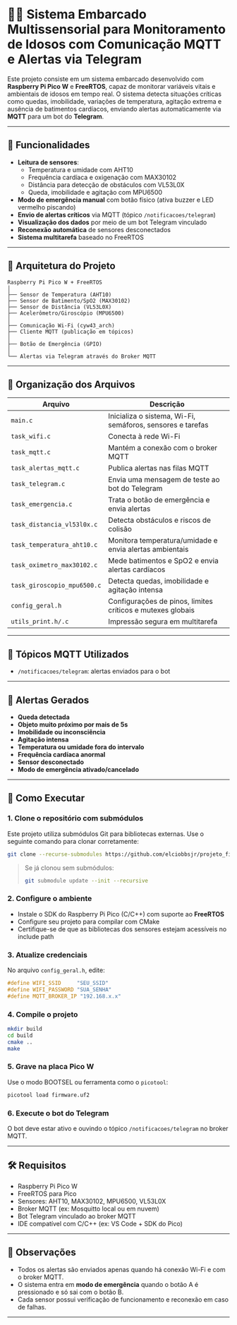 # 🧓📡 Sistema Embarcado Multissensorial para Monitoramento de Idosos com Comunicação MQTT e Alertas via Telegram

Este projeto consiste em um sistema embarcado desenvolvido com **Raspberry Pi Pico W** e **FreeRTOS**, capaz de monitorar variáveis vitais e ambientais de idosos em tempo real. O sistema detecta situações críticas como quedas, imobilidade, variações de temperatura, agitação extrema e ausência de batimentos cardíacos, enviando alertas automaticamente via **MQTT** para um bot do **Telegram**.

---

## 🔧 Funcionalidades

- **Leitura de sensores**:
  - Temperatura e umidade com AHT10
  - Frequência cardíaca e oxigenação com MAX30102
  - Distância para detecção de obstáculos com VL53L0X
  - Queda, imobilidade e agitação com MPU6500
- **Modo de emergência manual** com botão físico (ativa buzzer e LED vermelho piscando)
- **Envio de alertas críticos** via MQTT (tópico `/notificacoes/telegram`)
- **Visualização dos dados** por meio de um bot Telegram vinculado
- **Reconexão automática** de sensores desconectados
- **Sistema multitarefa** baseado no FreeRTOS

---

## 🧱 Arquitetura do Projeto

```
Raspberry Pi Pico W + FreeRTOS
│
├── Sensor de Temperatura (AHT10)
├── Sensor de Batimento/SpO2 (MAX30102)
├── Sensor de Distância (VL53L0X)
├── Acelerômetro/Giroscópio (MPU6500)
│
├── Comunicação Wi-Fi (cyw43_arch)
├── Cliente MQTT (publicação em tópicos)
│
├── Botão de Emergência (GPIO)
│
└── Alertas via Telegram através do Broker MQTT
```

---

## 📁 Organização dos Arquivos

| Arquivo                        | Descrição |
|-------------------------------|-----------|
| `main.c`                      | Inicializa o sistema, Wi-Fi, semáforos, sensores e tarefas |
| `task_wifi.c`                 | Conecta à rede Wi-Fi |
| `task_mqtt.c`                 | Mantém a conexão com o broker MQTT |
| `task_alertas_mqtt.c`         | Publica alertas nas filas MQTT |
| `task_telegram.c`             | Envia uma mensagem de teste ao bot do Telegram |
| `task_emergencia.c`           | Trata o botão de emergência e envia alertas |
| `task_distancia_vl53l0x.c`    | Detecta obstáculos e riscos de colisão |
| `task_temperatura_aht10.c`    | Monitora temperatura/umidade e envia alertas ambientais |
| `task_oximetro_max30102.c`    | Mede batimentos e SpO2 e envia alertas cardíacos |
| `task_giroscopio_mpu6500.c`   | Detecta quedas, imobilidade e agitação intensa |
| `config_geral.h`              | Configurações de pinos, limites críticos e mutexes globais |
| `utils_print.h/.c`            | Impressão segura em multitarefa |

---

## 📡 Tópicos MQTT Utilizados

- `/notificacoes/telegram`: alertas enviados para o bot

---

## 🧪 Alertas Gerados

- **Queda detectada**
- **Objeto muito próximo por mais de 5s**
- **Imobilidade ou inconsciência**
- **Agitação intensa**
- **Temperatura ou umidade fora do intervalo**
- **Frequência cardíaca anormal**
- **Sensor desconectado**
- **Modo de emergência ativado/cancelado**

---

## 🚀 Como Executar

### 1. Clone o repositório com submódulos

Este projeto utiliza submódulos Git para bibliotecas externas. Use o seguinte comando para clonar corretamente:

```bash
git clone --recurse-submodules https://github.com/elciobbsjr/projeto_final_freertos.git
```

> Se já clonou sem submódulos:
>
> ```bash
> git submodule update --init --recursive
> ```

### 2. Configure o ambiente

- Instale o SDK do Raspberry Pi Pico (C/C++) com suporte ao **FreeRTOS**
- Configure seu projeto para compilar com CMake
- Certifique-se de que as bibliotecas dos sensores estejam acessíveis no include path

### 3. Atualize credenciais

No arquivo `config_geral.h`, edite:

```c
#define WIFI_SSID     "SEU_SSID"
#define WIFI_PASSWORD "SUA_SENHA"
#define MQTT_BROKER_IP "192.168.x.x"
```

### 4. Compile o projeto

```bash
mkdir build
cd build
cmake ..
make
```

### 5. Grave na placa Pico W

Use o modo BOOTSEL ou ferramenta como o `picotool`:

```bash
picotool load firmware.uf2
```

### 6. Execute o bot do Telegram

O bot deve estar ativo e ouvindo o tópico `/notificacoes/telegram` no broker MQTT.

---

## 🛠️ Requisitos

- Raspberry Pi Pico W
- FreeRTOS para Pico
- Sensores: AHT10, MAX30102, MPU6500, VL53L0X
- Broker MQTT (ex: Mosquitto local ou em nuvem)
- Bot Telegram vinculado ao broker MQTT
- IDE compatível com C/C++ (ex: VS Code + SDK do Pico)

---

## 📌 Observações

- Todos os alertas são enviados apenas quando há conexão Wi-Fi e com o broker MQTT.
- O sistema entra em **modo de emergência** quando o botão A é pressionado e só sai com o botão B.
- Cada sensor possui verificação de funcionamento e reconexão em caso de falhas.

---

